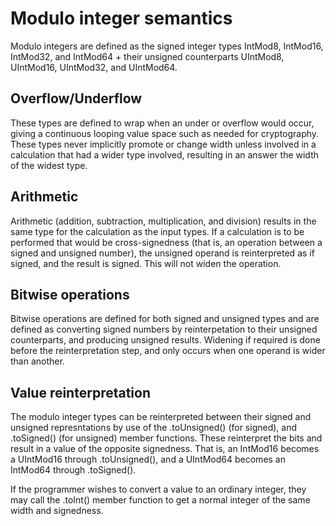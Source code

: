 # Modulo integer semantics

Modulo integers are defined as the signed integer types IntMod8, IntMod16, IntMod32, and IntMod64 +
their unsigned counterparts UIntMod8, UIntMod16, UIntMod32, and UIntMod64.

## Overflow/Underflow

These types are defined to wrap when an under or overflow would occur, giving a continuous looping value space such
as needed for cryptography. These types never implicitly promote or change width unless involved in a calculation
that had a wider type involved, resulting in an answer the width of the widest type.

## Arithmetic

Arithmetic (addition, subtraction, multiplication, and division) results in the same type for the calculation as
the input types. If a calculation is to be performed that would be cross-signedness (that is, an operation between
a signed and unsigned number), the unsigned operand is reinterpreted as if signed, and the result is signed.
This will not widen the operation.

## Bitwise operations

Bitwise operations are defined for both signed and unsigned types and are defined as converting signed numbers
by reinterpetation to their unsigned counterparts, and producing unsigned results. Widening if required is done
before the reinterpretation step, and only occurs when one operand is wider than another.

## Value reinterpretation

The modulo integer types can be reinterpreted between their signed and unsigned represntations by use of the
.toUnsigned() (for signed), and .toSigned() (for unsigned) member functions. These reinterpret the bits and
result in a value of the opposite signedness. That is, an IntMod16 becomes a UIntMod16 through .toUnsigned(),
and a UIntMod64 becomes an IntMod64 through .toSigned().

If the programmer wishes to convert a value to an ordinary integer, they may call the .toInt() member function to
get a normal integer of the same width and signedness.
